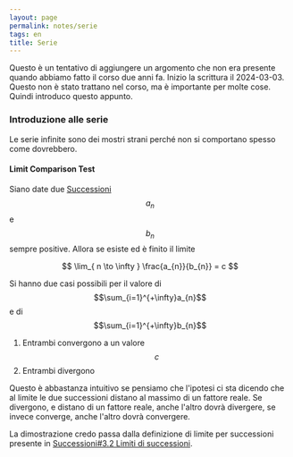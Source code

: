```yaml
---
layout: page
permalink: notes/serie
tags: en
title: Serie
---
```


Questo è un tentativo di aggiungere un argomento che non era presente quando abbiamo fatto il corso due anni fa. Inizio la scrittura il 2024-03-03. Questo non è stato trattano nel corso, ma è importante per molte cose. Quindi introduco questo appunto.

### Introduzione alle serie

Le serie infinite sono dei mostri strani perché non si comportano spesso come dovrebbero.

#### Limit Comparison Test
Siano date due [Successioni](/notes/successioni) $$a_{n}$$ e $$b_{n}$$ sempre positive. Allora se esiste ed è finito il limite

$$
\lim_{ n \to \infty } \frac{a_{n}}{b_{n}} = c
$$

Si hanno due casi possibili per il valore di $$\sum_{i=1}^{+\infty}a_{n}$$ e di $$\sum_{i=1}^{+\infty}b_{n}$$
1. Entrambi convergono a un valore $$c$$
2. Entrambi divergono

Questo è abbastanza intuitivo se pensiamo che l'ipotesi ci sta dicendo che al limite le due successioni distano al massimo di un fattore reale.
Se divergono, e distano di un fattore reale, anche l'altro dovrà divergere, se invece converge, anche l'altro dovrà convergere. 

La dimostrazione credo passa dalla definizione di limite per successioni presente in [Successioni#3.2 Limiti di successioni](/notes/successioni#3.2-limiti-di-successioni).